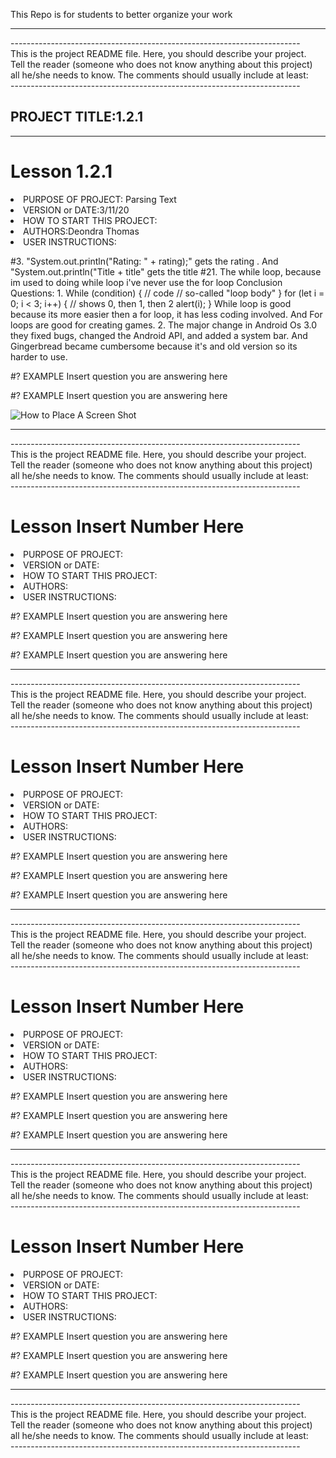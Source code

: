 This Repo is for students to better organize your work


<hr>
<p>
------------------------------------------------------------------------<br>
This is the project README file. Here, you should describe your project.<br>
Tell the reader (someone who does not know anything about this project)<br>
all he/she needs to know. The comments should usually include at least:<br>
------------------------------------------------------------------------</p>

<h2>PROJECT TITLE:1.2.1 </h2>
<hr>

# Lesson 1.2.1 
<li>PURPOSE OF PROJECT: Parsing Text                             </li>
<li>VERSION or DATE:3/11/20                                 </li>
<li>HOW TO START THIS PROJECT:                       </li>
<li>AUTHORS:Deondra Thomas                                         </li>
<li>USER INSTRUCTIONS:                               </li>

<p>#3. "System.out.println("Rating: " + rating);" gets the rating . And "System.out.println("Title + title" gets the title
#21. The while loop, because im used to doing while loop i've never use the for loop
Conclusion Questions: 
1. While (condition) { 
                             // code
                             // so-called "loop body"
                           }
for (let i = 0; i < 3; i++) { // shows 0, then 1, then 2
  alert(i);
}
While loop is good because its more easier then a for loop, it has less coding involved. And For loops are good for creating games.
2. The major change in Android Os 3.0 they fixed bugs, changed the Android API, and added a system bar. And Gingerbread became cumbersome because it's and old version so its harder to use.

  </p>
<p>#?  EXAMPLE Insert question you are answering here </p>
<p>#?  EXAMPLE Insert question you are answering here </p>
<img src="screenshot.jpg" alt="How to Place A Screen Shot">

<hr>
<p>
------------------------------------------------------------------------<br>
 This is the project README file. Here, you should describe your project.<br>
Tell the reader (someone who does not know anything about this project)<br>
all he/she needs to know. The comments should usually include at least:<br>
------------------------------------------------------------------------</p>

# Lesson Insert Number Here
<li>PURPOSE OF PROJECT:                              </li>
<li>VERSION or DATE:                                 </li>
<li>HOW TO START THIS PROJECT:                       </li>
<li>AUTHORS:                                         </li>
<li>USER INSTRUCTIONS:                               </li>

<p>#?  EXAMPLE Insert question you are answering here </p>
<p>#?  EXAMPLE Insert question you are answering here </p>
<p>#?  EXAMPLE Insert question you are answering here </p>
<hr>
<p>
------------------------------------------------------------------------<br>
This is the project README file. Here, you should describe your project.<br>
Tell the reader (someone who does not know anything about this project)<br>
all he/she needs to know. The comments should usually include at least:<br>
------------------------------------------------------------------------</p>

# Lesson Insert Number Here
<li>PURPOSE OF PROJECT:                              </li>
<li>VERSION or DATE:                                 </li>
<li>HOW TO START THIS PROJECT:                       </li>
<li>AUTHORS:                                         </li>
<li>USER INSTRUCTIONS:                               </li>

<p>#?  EXAMPLE Insert question you are answering here </p>
<p>#?  EXAMPLE Insert question you are answering here </p>
<p>#?  EXAMPLE Insert question you are answering here </p>
<hr>
<p>
------------------------------------------------------------------------<br>
This is the project README file. Here, you should describe your project.<br>
Tell the reader (someone who does not know anything about this project)<br>
all he/she needs to know. The comments should usually include at least:<br>
------------------------------------------------------------------------</p>

# Lesson Insert Number Here
<li>PURPOSE OF PROJECT:                              </li>
<li>VERSION or DATE:                                 </li>
<li>HOW TO START THIS PROJECT:                       </li>
<li>AUTHORS:                                         </li>
<li>USER INSTRUCTIONS:                               </li>

<p>#?  EXAMPLE Insert question you are answering here </p>
<p>#?  EXAMPLE Insert question you are answering here </p>
<p>#?  EXAMPLE Insert question you are answering here </p>
<hr>
<p>
------------------------------------------------------------------------<br>
This is the project README file. Here, you should describe your project.<br>
Tell the reader (someone who does not know anything about this project)<br>
all he/she needs to know. The comments should usually include at least:<br>
------------------------------------------------------------------------</p>

# Lesson Insert Number Here
<li>PURPOSE OF PROJECT:                              </li>
<li>VERSION or DATE:                                 </li>
<li>HOW TO START THIS PROJECT:                       </li>
<li>AUTHORS:                                         </li>
<li>USER INSTRUCTIONS:                               </li>

<p>#?  EXAMPLE Insert question you are answering here </p>
<p>#?  EXAMPLE Insert question you are answering here </p>
<p>#?  EXAMPLE Insert question you are answering here </p>
<hr>
<p>
------------------------------------------------------------------------<br>
This is the project README file. Here, you should describe your project.<br>
Tell the reader (someone who does not know anything about this project)<br>
all he/she needs to know. The comments should usually include at least:<br>
------------------------------------------------------------------------</p>
